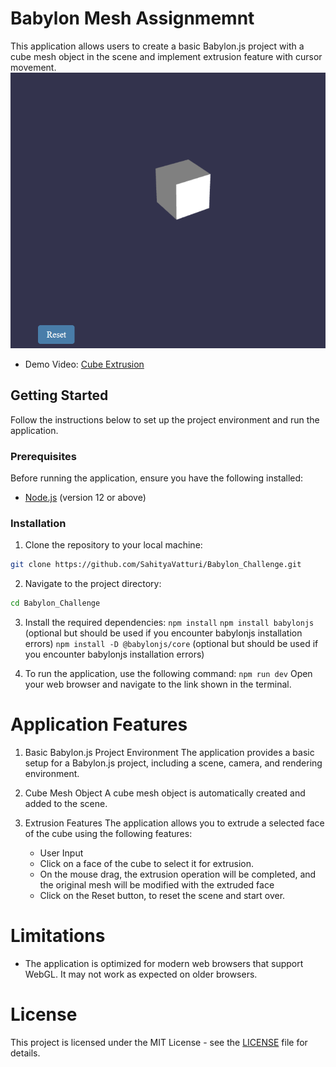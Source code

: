 # Babylon Mesh Assignmemnt

This application allows users to create a basic Babylon.js project with a cube mesh object in the scene and implement extrusion feature with cursor movement.
![Cube Extrusion](assets/cube_screenshot.png)

- Demo Video: [Cube Extrusion](assets\BabylonMeshExtrusion_Demo.mp4)

## Getting Started

Follow the instructions below to set up the project environment and run the application.

### Prerequisites

Before running the application, ensure you have the following installed:

- [Node.js](https://nodejs.org) (version 12 or above)

### Installation

1. Clone the repository to your local machine:

```bash
git clone https://github.com/SahityaVatturi/Babylon_Challenge.git
```

2. Navigate to the project directory:

```bash
cd Babylon_Challenge
```

3.  Install the required dependencies:
    `npm install`
    `npm install babylonjs` (optional but should be used if you encounter babylonjs installation errors)
    `npm install -D @babylonjs/core` (optional but should be used if you encounter babylonjs installation errors)

4.  To run the application, use the following command:
    `npm run dev`
    Open your web browser and navigate to the link shown in the terminal.

# Application Features

1. Basic Babylon.js Project Environment
   The application provides a basic setup for a Babylon.js project, including a scene, camera, and rendering environment.

2. Cube Mesh Object
   A cube mesh object is automatically created and added to the scene.

3. Extrusion Features
   The application allows you to extrude a selected face of the cube using the following features:

   - User Input
   - Click on a face of the cube to select it for extrusion.
   - On the mouse drag, the extrusion operation will be completed, and the original mesh will be modified with the extruded face
   - Click on the Reset button, to reset the scene and start over.

# Limitations

- The application is optimized for modern web browsers that support WebGL. It may not work as expected on older browsers.

# License

This project is licensed under the MIT License - see the [LICENSE](LICENSE) file for details.
